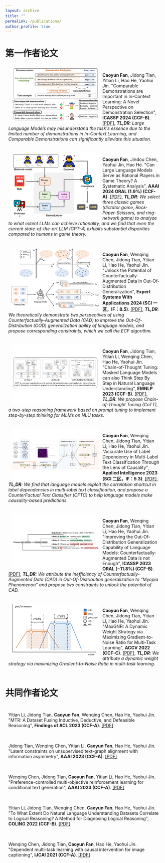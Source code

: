 ```yaml
---
layout: archive
title: ""
permalink: /publications/
author_profile: true
---
```


# 第一作者论文

<div style="display:inline-block; border:2px; margin:10px;">
 <img src="../images/paper_cover_image/ICASSP2024_.png" style="float:left;" width="280" alt="markdown" align="left" hspace="10px">
 <p><b>Caoyun Fan</b>, Jidong Tian, Yitian Li, Hao He, Yaohui Jin. "Comparable Demonstrations are Important in In-Context Learning: A Novel Perspective on Demonstration Selection", <b>ICASSP 2024 (CCF-B)</b>. 
<a href="https://arxiv.org/abs/2312.07476">[PDF]</a>,
<i><b>TL,DR</b>: Large Language Models may misunderstand the task's essence due to the limited number of demonstrations in In-Context Learning, and Comparable Demonstrations can significantly alleviate this situation. </i>
</p>
</div>

<div style="display:inline-block; border:2px; margin:10px;">
 <img src="../images/paper_cover_image/AAAI2024.png" style="float:left;" width="280" alt="markdown" align="left" hspace="10px">
 <p><b>Caoyun Fan</b>, Jindou Chen, Yaohui Jin, Hao He. "Can Large Language Models Serve as Rational Players in Game Theory? A Systematic Analysis", <b>AAAI 2024 ORAL (1.9%) (CCF-A)</b>. 
<a href="https://arxiv.org/abs/2312.05488">[PDF]</a>,
<i><b>TL,DR</b>: We select three classic games (dictator game, Rock-Paper-Scissors, and ring-network game) to analyze to what extent LLMs can achieve rationality, and we find that even the current state-of-the-art LLM (GPT-4) exhibits substantial disparities compared to humans in game theory. </i>
</p>
</div>

<div style="display:inline-block; border:2px; margin:10px;">
 <img src="../images/paper_cover_image/ESWA2024.png" style="float:left;" width="280" alt="markdown" align="left" hspace="10px">
 <p><b>Caoyun Fan</b>, Wenqing Chen, Jidong Tian, Yitian Li, Hao He, Yaohui Jin. "Unlock the Potential of Counterfactually-Augmented Data in Out-Of-Distribution Generalization", <b>Expert Systems With Applications 2024 (SCI 一区，IF：8.5)</b>. 
<a href="https://arxiv.org/abs/2310.06666">[PDF]</a>,
<i><b>TL,DR</b>: We theoretically demonstrate two perspectives of using Counterfactually-Augmented Data (CAD) to improve the Out-Of-Distribution (OOD) generalization ability of language models, and propose corresponding constraints, which we call the ECF algorithm. </i>
</p>
</div>

<div style="display:inline-block; border:2px; margin:10px;">
 <img src="../images/paper_cover_image/EMNLP2023.png" style="float:left;" width="280" alt="markdown" align="left" hspace="10px">
 <p><b>Caoyun Fan</b>, Jidong Tian, Yitian Li, Wenqing Chen, Hao He, Yaohui Jin. "Chain-of-Thought Tuning: Masked Language Models can also Think Step By Step in Natural Language Understanding", <b>EMNLP 2023 (CCF-B)</b>. 
<a href="https://arxiv.org/abs/2310.11721">[PDF]</a>,
<i><b>TL,DR</b>: We propose Chain-of-Thought Tuning (CoTT), a two-step reasoning framework based on prompt tuning to implement step-by-step thinking for MLMs on NLU tasks. </i>
</p>
</div>

<div style="display:inline-block; border:2px; margin:10px;">
 <img src="../images/paper_cover_image/APIN2023.png" style="float:left;" width="280" alt="markdown" align="left" hspace="10px">
 <p><b>Caoyun Fan</b>, Wenqing Chen, Jidong Tian, Yitian Li, Hao He, Yaohui Jin. "Accurate Use of Label Dependency in Multi-Label Text Classification Through the Lens of Causality", <b>Applied Intelligence 2023 (SCI 二区，IF：5.3)</b>. 
<a href="https://arxiv.org/abs/2310.07588">[PDF]</a>,
<i><b>TL,DR</b>: We find that language models exploit the correlation shortcut in label dependencies in multi-label text classification, and propose a CounterFactual Text Classifier (CFTC) to help language models make causality-based predictions. </i>
</p>
</div>

<div style="display:inline-block; border:2px; margin:10px;">
 <img src="../images/paper_cover_image/ICASSP2023.png" style="float:left;" width="280" alt="markdown" align="left" hspace="10px">
 <p><b>Caoyun Fan</b>, Wenqing Chen, Jidong Tian, Yitian Li, Hao He, Yaohui Jin. "Improving the Out-Of-Distribution Generalization Capability of Language Models: Counterfactually-Augmented Data is not Enough", <b>ICASSP 2023 ORAL (~11.8%) (CCF-B)</b>. 
<a href="https://arxiv.org/abs/2302.09345">[PDF]</a>,
<i><b>TL,DR</b>: We attribute the inefficiency of Counterfactually-Augmented Data (CAD) in Out-Of-Distribution generalization to “Myopia Phenomenon” and propose two constraints to unlock the potential of CAD. </i>
</p>
</div>

<div style="display:inline-block; border:2px; margin:10px;">
 <img src="../images/paper_cover_image/ACCV2022.png" style="float:left;" width="280" alt="markdown" align="left" hspace="10px">
<p><b>Caoyun Fan</b>, Wenqing Chen, Jidong Tian, Yitian Li, Hao He, Yaohui Jin. "MaxGNR: A Dynamic Weight Strategy via Maximizing Gradient-to-Noise Ratio for Multi-Task Learning", <b>ACCV 2022 (CCF-C)</b>. 
<a href="https://arxiv.org/abs/2302.09352">[PDF]</a>,
<i><b>TL,DR</b>: We attribute a dynamic weight strategy via maximizing Gradient-to-Noise Ratio in multi-task learning. </i>
</p>
</div>

# 共同作者论文

<div style="display:inline-block; border:2px; margin:10px;">
<p>Yitian Li, Jidong Tian, <b>Caoyun Fan</b>, Wenqing Chen, Hao He, Yaohui Jin. "MTR: A Dataset Fusing Inductive, Deductive, and Defeasible Reasoning", <b>Findings of ACL 2023 (CCF-A)</b>. 
<a href="https://aclanthology.org/2023.findings-acl.640/">[PDF]</a>
</p>
</div>

<div style="display:inline-block; border:2px; margin:10px;">
<p>Jidong Tian, Wenqing Chen, Yitian Li, <b>Caoyun Fan</b>, Hao He, Yaohui Jin. "Latent constraints on unsupervised text-graph alignment with information asymmetry", <b>AAAI 2023 (CCF-A)</b>. 
<a href="https://ojs.aaai.org/index.php/AAAI/article/view/26600">[PDF]</a>
</p>
</div>

<div style="display:inline-block; border:2px; margin:10px;">
<p>Wenqing Chen, Jidong Tian, <b>Caoyun Fan</b>, Yitian Li, Hao He, Yaohui Jin. "Preference-controlled multi-objective reinforcement learning for conditional text generation", <b>AAAI 2023 (CCF-A)</b>. 
<a href="https://ojs.aaai.org/index.php/AAAI/article/view/26490">[PDF]</a>
</p>
</div>

<div style="display:inline-block; border:2px; margin:10px;">
<p>Yitian Li, Jidong Tian, Wenqing Chen, <b>Caoyun Fan</b>, Hao He, Yaohui Jin. "To What Extent Do Natural Language Understanding Datasets Correlate to Logical Reasoning? A Method for Diagnosing Logical Reasoning", <b>COLING 2022 (CCF-B)</b>. 
<a href="https://aclanthology.org/2022.coling-1.147/">[PDF]</a>
</p>
</div>

<div style="display:inline-block; border:2px; margin:10px;">
<p>Wenqing Chen, Jidong Tian, <b>Caoyun Fan</b>, Hao He, Yaohui Jin. "Dependent multi-task learning with causal intervention for image captioning", <b>IJCAI 2021 (CCF-A)</b>. 
<a href="https://arxiv.org/abs/2105.08573">[PDF]</a>
</p>
</div>
